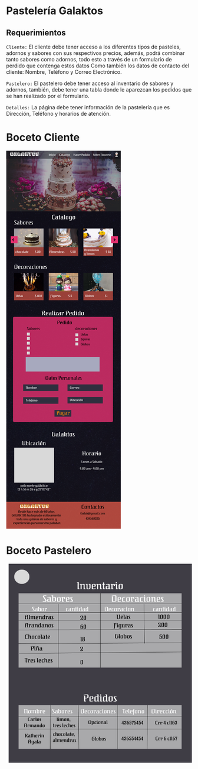# Pastelería Galaktos

## Requerimientos 

`Cliente:` El cliente debe tener acceso a los diferentes tipos de pasteles, adornos y sabores con sus respectivos precios, además, podrá combinar tanto sabores como adornos, todo esto a través de un formulario de perdido que contenga estos datos Como también los datos de contacto del cliente: Nombre, Teléfono y Correo Electrónico.

`Pastelero:` El pastelero debe tener acceso al inventario de sabores y adornos, también, debe tener una tabla donde le aparezcan los pedidos que se han realizado por el formulario. 

`Detalles:` La página debe tener información de la pastelería que es Dirección, Teléfono y horarios de atención.

# Boceto Cliente
![UI](./Bocetos/BocetoCliente.png)

# Boceto Pastelero
![UI](./Bocetos/BocetoPastelero.png)
